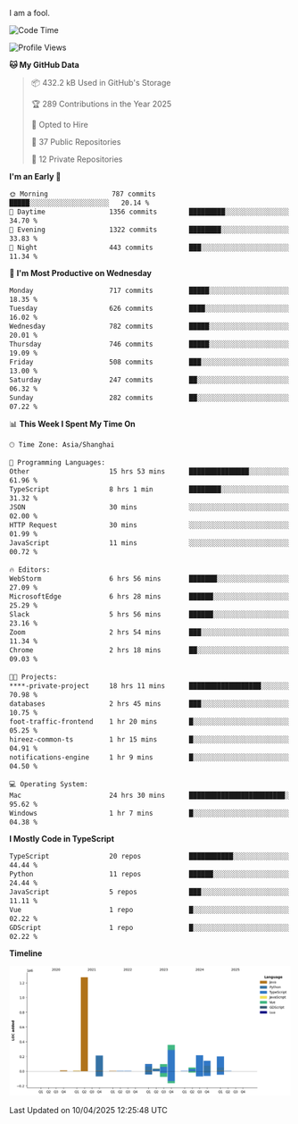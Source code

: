 I am a fool.

<!--START_SECTION:waka-->
![Code Time](http://img.shields.io/badge/Code%20Time-2%2C861%20hrs%2019%20mins-blue)

![Profile Views](http://img.shields.io/badge/Profile%20Views-0-blue)

**🐱 My GitHub Data** 

> 📦 432.2 kB Used in GitHub's Storage 
 > 
> 🏆 289 Contributions in the Year 2025
 > 
> 💼 Opted to Hire
 > 
> 📜 37 Public Repositories 
 > 
> 🔑 12 Private Repositories 
 > 
**I'm an Early 🐤** 

```text
🌞 Morning                787 commits         █████░░░░░░░░░░░░░░░░░░░░   20.14 % 
🌆 Daytime                1356 commits        █████████░░░░░░░░░░░░░░░░   34.70 % 
🌃 Evening                1322 commits        ████████░░░░░░░░░░░░░░░░░   33.83 % 
🌙 Night                  443 commits         ███░░░░░░░░░░░░░░░░░░░░░░   11.34 % 
```
📅 **I'm Most Productive on Wednesday** 

```text
Monday                   717 commits         █████░░░░░░░░░░░░░░░░░░░░   18.35 % 
Tuesday                  626 commits         ████░░░░░░░░░░░░░░░░░░░░░   16.02 % 
Wednesday                782 commits         █████░░░░░░░░░░░░░░░░░░░░   20.01 % 
Thursday                 746 commits         █████░░░░░░░░░░░░░░░░░░░░   19.09 % 
Friday                   508 commits         ███░░░░░░░░░░░░░░░░░░░░░░   13.00 % 
Saturday                 247 commits         ██░░░░░░░░░░░░░░░░░░░░░░░   06.32 % 
Sunday                   282 commits         ██░░░░░░░░░░░░░░░░░░░░░░░   07.22 % 
```


📊 **This Week I Spent My Time On** 

```text
🕑︎ Time Zone: Asia/Shanghai

💬 Programming Languages: 
Other                    15 hrs 53 mins      ███████████████░░░░░░░░░░   61.96 % 
TypeScript               8 hrs 1 min         ████████░░░░░░░░░░░░░░░░░   31.32 % 
JSON                     30 mins             ░░░░░░░░░░░░░░░░░░░░░░░░░   02.00 % 
HTTP Request             30 mins             ░░░░░░░░░░░░░░░░░░░░░░░░░   01.99 % 
JavaScript               11 mins             ░░░░░░░░░░░░░░░░░░░░░░░░░   00.72 % 

🔥 Editors: 
WebStorm                 6 hrs 56 mins       ███████░░░░░░░░░░░░░░░░░░   27.09 % 
MicrosoftEdge            6 hrs 28 mins       ██████░░░░░░░░░░░░░░░░░░░   25.29 % 
Slack                    5 hrs 56 mins       ██████░░░░░░░░░░░░░░░░░░░   23.16 % 
Zoom                     2 hrs 54 mins       ███░░░░░░░░░░░░░░░░░░░░░░   11.34 % 
Chrome                   2 hrs 18 mins       ██░░░░░░░░░░░░░░░░░░░░░░░   09.03 % 

🐱‍💻 Projects: 
****-private-project     18 hrs 11 mins      ██████████████████░░░░░░░   70.98 % 
databases                2 hrs 45 mins       ███░░░░░░░░░░░░░░░░░░░░░░   10.75 % 
foot-traffic-frontend    1 hr 20 mins        █░░░░░░░░░░░░░░░░░░░░░░░░   05.25 % 
hireez-common-ts         1 hr 15 mins        █░░░░░░░░░░░░░░░░░░░░░░░░   04.91 % 
notifications-engine     1 hr 9 mins         █░░░░░░░░░░░░░░░░░░░░░░░░   04.50 % 

💻 Operating System: 
Mac                      24 hrs 30 mins      ████████████████████████░   95.62 % 
Windows                  1 hr 7 mins         █░░░░░░░░░░░░░░░░░░░░░░░░   04.38 % 
```

**I Mostly Code in TypeScript** 

```text
TypeScript               20 repos            ███████████░░░░░░░░░░░░░░   44.44 % 
Python                   11 repos            ██████░░░░░░░░░░░░░░░░░░░   24.44 % 
JavaScript               5 repos             ███░░░░░░░░░░░░░░░░░░░░░░   11.11 % 
Vue                      1 repo              █░░░░░░░░░░░░░░░░░░░░░░░░   02.22 % 
GDScript                 1 repo              █░░░░░░░░░░░░░░░░░░░░░░░░   02.22 % 
```



**Timeline**

![Lines of Code chart](https://raw.githubusercontent.com/VeejaLiu/VeejaLiu/master/assets/bar_graph.png)


 Last Updated on 10/04/2025 12:25:48 UTC
<!--END_SECTION:waka-->
